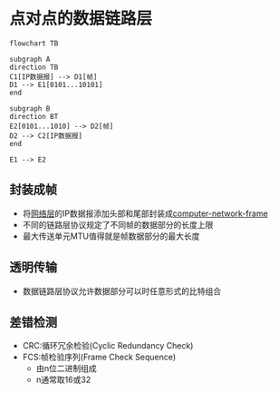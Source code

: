 # 点对点的数据链路层

```mermaid
flowchart TB

subgraph A
direction TB
C1[IP数据报] --> D1[帧]
D1 --> E1[0101...10101]
end

subgraph B
direction BT
E2[0101...1010] --> D2[帧]
D2 --> C2[IP数据报]
end

E1 --> E2
```

## 封装成帧

- 将[网络层](网络层.md)的IP数据报添加头部和尾部封装成[computer-network-frame](computer-network-frame.md)
- 不同的链路层协议规定了不同帧的数据部分的长度上限
- 最大传送单元MTU值得就是帧数据部分的最大长度

## 透明传输

- 数据链路层协议允许数据部分可以时任意形式的比特组合

## 差错检测

- CRC:循环冗余检验(Cyclic Redundancy Check)
- FCS:帧检验序列(Frame Check Sequence)
  - 由n位二进制组成
  - n通常取16或32
